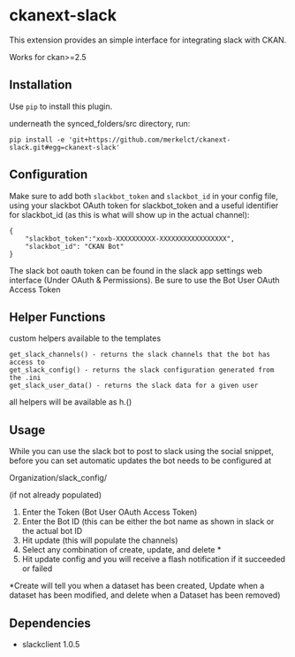 # ckanext-slack
This extension provides an simple interface for integrating slack with CKAN.

Works for ckan>=2.5

## Installation

Use `pip` to install this plugin.

underneath the synced_folders/src directory, run:

```
pip install -e 'git+https://github.com/merkelct/ckanext-slack.git#egg=ckanext-slack'
```

## Configuration

Make sure to add both `slackbot_token` and `slackbot_id` in your config file, using your slackbot OAuth token for
slackbot_token and a useful identifier for slackbot_id (as this is what will show up in the actual channel):

```
{
    "slackbot_token":"xoxb-XXXXXXXXXX-XXXXXXXXXXXXXXXXX",
    "slackbot_id": "CKAN Bot"
}
```
The slack bot oauth token can be found in the slack app settings web interface (Under OAuth & Permissions).
Be sure to use the Bot User OAuth Access Token

## Helper Functions

custom helpers available to the templates

```
get_slack_channels() - returns the slack channels that the bot has access to
get_slack_config() - returns the slack configuration generated from the .ini
get_slack_user_data() - returns the slack data for a given user

```

all helpers will be available as h.<helper name>(<vars>)


## Usage

While you can use the slack bot to post to slack using the social snippet, before you can set automatic updates the
bot needs to be configured at

Organization/slack_config/<your organization>

(if not already populated)
1. Enter the Token (Bot User OAuth Access Token)
2. Enter the Bot ID (this can be either the bot name as shown in slack or the actual bot ID
3. Hit update (this will populate the channels)
4. Select any combination of create, update, and delete *
5. Hit update config and you will receive a flash notification if it succeeded or failed


*Create will tell you when a dataset has been created, Update when a dataset has been modified, and delete when a
Dataset has been removed)


Dependencies
------------

* slackclient 1.0.5
